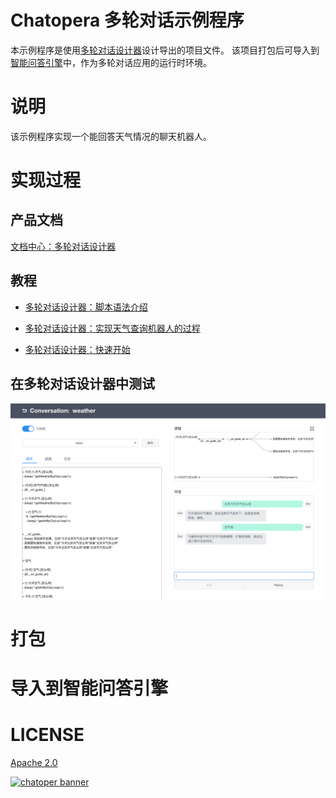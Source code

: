 # Chatopera 多轮对话示例程序

本示例程序是使用[多轮对话设计器](https://www.chatopera.com/product/conversation-designer)设计导出的项目文件。
该项目打包后可导入到[智能问答引擎](https://www.chatopera.com/product/conversation-engine)中，作为多轮对话应用的运行时环境。


# 说明
该示例程序实现一个能回答天气情况的聊天机器人。

# 实现过程

## 产品文档

[文档中心：多轮对话设计器](https://docs.chatopera.com/conversation-designer.html)


## 教程

* [多轮对话设计器：脚本语法介绍](https://mp.weixin.qq.com/s/2RBchp-fqAw93Ebl9A8XRw)

* [多轮对话设计器：实现天气查询机器人的过程](https://mp.weixin.qq.com/s/wo8rs3E5f7aV7bssD61z4w)

* [多轮对话设计器：快速开始](https://mp.weixin.qq.com/s/kTfUGsIOFIupWOgUiVam1Q)


## 在**多轮对话设计器**中测试

![](./assets/2.png)


# 打包


# 导入到智能问答引擎


# LICENSE
[Apache 2.0](./LICENSE)


[![chatoper banner][co-banner-image]][co-url]

[co-banner-image]: https://user-images.githubusercontent.com/3538629/42383104-da925942-8168-11e8-8195-868d5fcec170.png
[co-url]: https://www.chatopera.com
